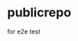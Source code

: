 # publicrepo
for e2e test










































































































































































































































































































































































































































































































































































































































































































































































































































































































































































































































































































































































































































































































































































































































































































































































































































































































































































































































































































































































































































































































































































































































































































































































































































































































































































































































































































































































































































































































































































































































































































































































































































































































































































































































































































































































































































































































































































































































































































































































































































































































































































































































































































































































































































































































































































































































